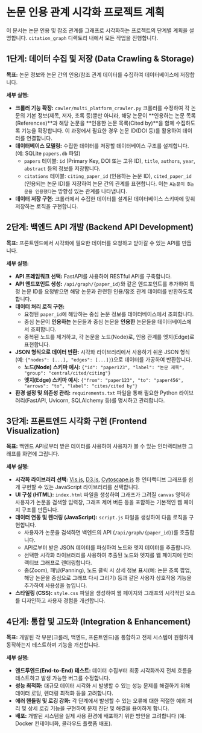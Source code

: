# 논문 인용 관계 시각화 프로젝트 계획

이 문서는 논문 인용 및 참조 관계를 그래프로 시각화하는 프로젝트의 단계별 계획을 설명합니다. `citation_graph` 디렉토리 내에서 모든 작업을 진행합니다.

## 1단계: 데이터 수집 및 저장 (Data Crawling & Storage)

**목표:** 논문 정보와 논문 간의 인용/참조 관계 데이터를 수집하여 데이터베이스에 저장합니다.

**세부 실행:**

*   **크롤러 기능 확장:** `cawler/multi_platform_crawler.py` 크롤러를 수정하여 각 논문의 기본 정보(제목, 저자, 초록 등)뿐만 아니라, 해당 논문이 **인용하는 논문 목록(References)**과 해당 논문을 **인용한 논문 목록(Cited by)**을 함께 수집하도록 기능을 확장합니다. 이 과정에서 필요한 경우 논문 ID(DOI 등)를 활용하여 데이터를 연결합니다.
*   **데이터베이스 모델링:** 수집한 데이터를 저장할 데이터베이스 구조를 설계합니다. (예: SQLite `papers.db` 파일)
    *   `papers` 테이블: `id` (Primary Key, DOI 또는 고유 ID), `title`, `authors`, `year`, `abstract` 등의 정보를 저장합니다.
    *   `citations` 테이블: `citing_paper_id` (인용하는 논문 ID), `cited_paper_id` (인용되는 논문 ID)를 저장하여 논문 간의 관계를 표현합니다. 이는 `A논문이 B논문을 인용했다`는 방향성 있는 관계를 나타냅니다.
*   **데이터 저장 구현:** 크롤러에서 수집한 데이터를 설계된 데이터베이스 스키마에 맞춰 저장하는 로직을 구현합니다.

## 2단계: 백엔드 API 개발 (Backend API Development)

**목표:** 프론트엔드에서 시각화에 필요한 데이터를 요청하고 받아갈 수 있는 API를 만듭니다.

**세부 실행:**

*   **API 프레임워크 선택:** FastAPI를 사용하여 RESTful API를 구축합니다.
*   **API 엔드포인트 생성:** `/api/graph/{paper_id}`와 같은 엔드포인트를 추가하여 특정 논문 ID를 요청받으면 해당 논문과 관련된 인용/참조 관계 데이터를 반환하도록 합니다.
*   **데이터 처리 로직 구현:**
    *   요청된 `paper_id`에 해당하는 중심 논문 정보를 데이터베이스에서 조회합니다.
    *   중심 논문이 **인용하는** 논문들과 중심 논문을 **인용한** 논문들을 데이터베이스에서 조회합니다.
    *   중복된 노드를 제거하고, 각 논문을 노드(Node)로, 인용 관계를 엣지(Edge)로 표현합니다.
*   **JSON 형식으로 데이터 반환:** 시각화 라이브러리에서 사용하기 쉬운 JSON 형식(예: `{"nodes": [...], "edges": [...]}`)으로 데이터를 가공하여 반환합니다.
    *   **노드(Node) 스키마 예시:** `{"id": "paper123", "label": "논문 제목", "group": "central/cited/citing"}`
    *   **엣지(Edge) 스키마 예시:** `{"from": "paper123", "to": "paper456", "arrows": "to", "label": "cites/cited by"}`
*   **환경 설정 및 의존성 관리:** `requirements.txt` 파일을 통해 필요한 Python 라이브러리(FastAPI, Uvicorn, SQLAlchemy 등)를 명시하고 관리합니다.

## 3단계: 프론트엔드 시각화 구현 (Frontend Visualization)

**목표:** 백엔드 API로부터 받은 데이터를 사용하여 사용자가 볼 수 있는 인터랙티브한 그래프를 화면에 그립니다.

**세부 실행:**

*   **시각화 라이브러리 선택:** [Vis.js](https://visjs.org/), [D3.js](https://d3js.org/), [Cytoscape.js](https://js.cytoscape.org/) 등 인터랙티브 그래프를 쉽게 구현할 수 있는 JavaScript 라이브러리를 선택합니다.
*   **UI 구성 (HTML):** `index.html` 파일을 생성하여 그래프가 그려질 `canvas` 영역과 사용자가 논문을 검색할 입력창, 그래프 제어 버튼 등을 포함하는 기본적인 웹 페이지 구조를 만듭니다.
*   **데이터 연동 및 렌더링 (JavaScript):** `script.js` 파일을 생성하여 다음 로직을 구현합니다.
    *   사용자가 논문을 검색하면 백엔드의 API (`/api/graph/{paper_id}`)를 호출합니다.
    *   API로부터 받은 JSON 데이터를 파싱하여 노드와 엣지 데이터를 추출합니다.
    *   선택한 시각화 라이브러리를 사용하여 추출된 노드와 엣지를 웹 페이지에 인터랙티브 그래프로 렌더링합니다.
    *   줌(Zoom), 패닝(Panning), 노드 클릭 시 상세 정보 표시(예: 논문 초록 팝업, 해당 논문을 중심으로 그래프 다시 그리기) 등과 같은 사용자 상호작용 기능을 추가하여 사용성을 높입니다.
*   **스타일링 (CSS):** `style.css` 파일을 생성하여 웹 페이지와 그래프의 시각적인 요소를 디자인하고 사용자 경험을 개선합니다.

## 4단계: 통합 및 고도화 (Integration & Enhancement)

**목표:** 개발된 각 부분(크롤러, 백엔드, 프론트엔드)을 통합하고 전체 시스템이 원활하게 동작하는지 테스트하며 기능을 개선합니다.

**세부 실행:**

*   **엔드투엔드(End-to-End) 테스트:** 데이터 수집부터 최종 시각화까지 전체 흐름을 테스트하고 발생 가능한 버그를 수정합니다.
*   **성능 최적화:** 대규모 데이터 시각화 시 발생할 수 있는 성능 문제를 해결하기 위해 데이터 로딩, 렌더링 최적화 등을 고려합니다.
*   **에러 핸들링 및 로깅 강화:** 각 단계에서 발생할 수 있는 오류에 대한 적절한 예외 처리 및 상세 로깅 기능을 구현하여 문제 진단 및 해결을 용이하게 합니다.
*   **배포:** 개발된 시스템을 실제 사용 환경에 배포하기 위한 방안을 고려합니다 (예: Docker 컨테이너화, 클라우드 플랫폼 배포). 